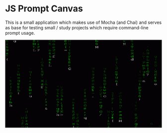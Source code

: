 # JS Prompt Canvas

This is a small application which makes use of Mocha (and Chai) and serves as base for testing small / study projects which require command-line prompt usage.

![alt text](public/images/thematrix.gif "welcome")
